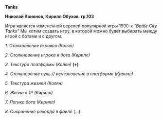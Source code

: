 **Tanks**

__Николай Кононов, Кирилл Обухов. гр.103__

Игра является измененной версией популярной игры 1990-х _"Battle City Tanks"_
Мы хотим создать игру, в которой можно будет выбирать между игрой с ботами и с другом.

_1. Столкновение игроков (Колян)_

_2. Столкновение игрока и бота (Кирилл)_

_3. Текстура платформы (Колян)_                                   __(+)__ 

_4. Столкновение пуль // исчезновение в платформе (Кирилл)_

_5. Текстура жизней (Колян)_

_6. Жизни в 1P (Кирилл)_

_7. Логика бота (Кирилл)_

_8. Сохранение рекорда в файле_ (...)

